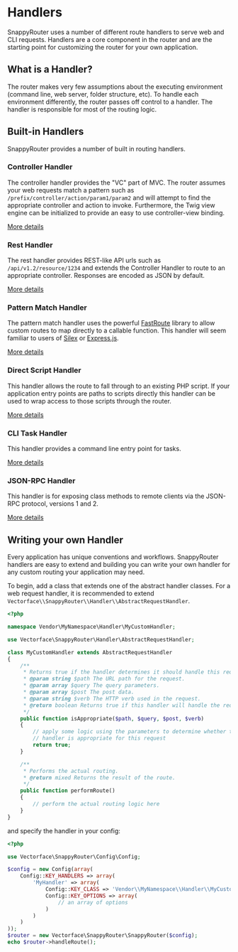 # Handlers

SnappyRouter uses a number of different route handlers to serve web and CLI
requests. Handlers are a core component in the router and are the starting point
for customizing the router for your own application.

## What is a Handler?

The router makes very few assumptions about the executing environment (command
line, web server, folder structure, etc). To handle each environment
differently, the router passes off control to a handler. The handler is
responsible for most of the routing logic.

## Built-in Handlers

SnappyRouter provides a number of built in routing handlers.

### Controller Handler

The controller handler provides the "VC" part of MVC. The router assumes your
web requests match a pattern such as
`/prefix/controller/action/param1/param2` and will attempt to find the
appropriate controller and action to invoke. Furthermore, the Twig view engine
can be initialized to provide an easy to use controller-view binding.

[More details](controller_handler.md)

### Rest Handler

The rest handler provides REST-like API urls such as
`/api/v1.2/resource/1234` and extends the Controller Handler to route to an
appropriate controller. Responses are encoded as JSON by default.

[More details](rest_handler.md)

### Pattern Match Handler

The pattern match handler uses the powerful
[FastRoute](https://github.com/nikic/FastRoute) library to allow custom routes
to map directly to a callable function. This handler will seem familiar to users
of [Silex](http://silex.sensiolabs.org/) or [Express.js](http://expressjs.com/).

[More details](pattern_handler.md)

### Direct Script Handler

This handler allows the route to fall through to an existing PHP script. If your
application entry points are paths to scripts directly this handler can be used
to wrap access to those scripts through the router.

[More details](direct_handler.md)

### CLI Task Handler

This handler provides a command line entry point for tasks.

[More details](cli_handler.md)

### JSON-RPC Handler

This handler is for exposing class methods to remote clients via the JSON-RPC
protocol, versions 1 and 2.

[More details](jsonrpc_handler.md)


## Writing your own Handler

Every application has unique conventions and workflows. SnappyRouter handlers
are easy to extend and building you can write your own handler for any custom
routing your application may need.

To begin, add a class that extends one of the abstract handler classes. For a
web request handler, it is recommended to extend
`Vectorface\\SnappyRouter\\Handler\\AbstractRequestHandler`.

```php
<?php

namespace Vendor\MyNamespace\Handler\MyCustomHandler;

use Vectorface\SnappyRouter\Handler\AbstractRequestHandler;

class MyCustomHandler extends AbstractRequestHandler
{
    /**
     * Returns true if the handler determines it should handle this request and false otherwise.
     * @param string $path The URL path for the request.
     * @param array $query The query parameters.
     * @param array $post The post data.
     * @param string $verb The HTTP verb used in the request.
     * @return boolean Returns true if this handler will handle the request and false otherwise.
     */
    public function isAppropriate($path, $query, $post, $verb)
    {
        // apply some logic using the parameters to determine whether the
        // handler is appropriate for this request
        return true;
    }

    /**
     * Performs the actual routing.
     * @return mixed Returns the result of the route.
     */
    public function performRoute()
    {
        // perform the actual routing logic here
    }
}
```

and specify the handler in your config:

```php
<?php

use Vectorface\SnappyRouter\Config\Config;

$config = new Config(array(
    Config::KEY_HANDLERS => array(
        'MyHandler' => array(
            Config::KEY_CLASS => 'Vendor\\MyNamespace\\Handler\\MyCustomHandler',
            Config::KEY_OPTIONS => array(
                // an array of options
            )
        )
    )
));
$router = new Vectorface\SnappyRouter\SnappyRouter($config);
echo $router->handleRoute();
```
